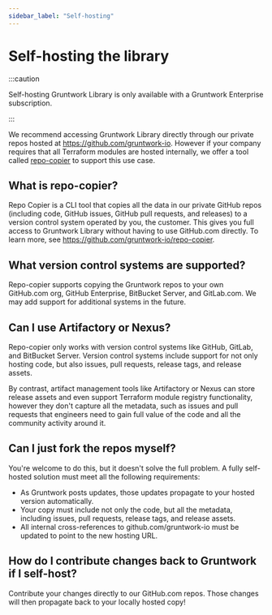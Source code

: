 ```yaml
---
sidebar_label: "Self-hosting"
---
```


# Self-hosting the library

:::caution

Self-hosting Gruntwork Library is only available with a Gruntwork Enterprise subscription.

:::

We recommend accessing Gruntwork Library directly through our private repos hosted at https://github.com/gruntwork-io. However if your company requires that all Terraform modules are hosted internally, we offer a tool called [repo-copier](https://github.com/gruntwork-io/repo-copier) to support this use case.

## What is repo-copier?

Repo Copier is a CLI tool that copies all the data in our private GitHub repos (including code, GitHub issues, GitHub pull requests, and releases) to a version control system operated by you, the customer. This gives you full access to Gruntwork Library without having to use GitHub.com directly. To learn more, see https://github.com/gruntwork-io/repo-copier.

## What version control systems are supported?

Repo-copier supports copying the Gruntwork repos to your own GitHub.com org, GitHub Enterprise, BitBucket Server, and GitLab.com. We may add support for additional systems in the future.

## Can I use Artifactory or Nexus?

Repo-copier only works with version control systems like GitHub, GitLab, and BitBucket Server. Version control systems include support for not only hosting code, but also issues, pull requests, release tags, and release assets.

By contrast, artifact management tools like Artifactory or Nexus can store release assets and even support Terraform module registry functionality, however they don't capture all the metadata, such as issues and pull requests that engineers need to gain full value of the code and all the community activity around it.

## Can I just fork the repos myself?

You're welcome to do this, but it doesn't solve the full problem. A fully self-hosted solution must meet all the following requirements:

- As Gruntwork posts updates, those updates propagate to your hosted version automatically.
- Your copy must include not only the code, but all the metadata, including issues, pull requests, release tags, and release assets.
- All internal cross-references to github.com/gruntwork-io must be updated to point to the new hosting URL.

## How do I contribute changes back to Gruntwork if I self-host?

Contribute your changes directly to our GitHub.com repos. Those changes will then propagate back to your locally hosted copy!
